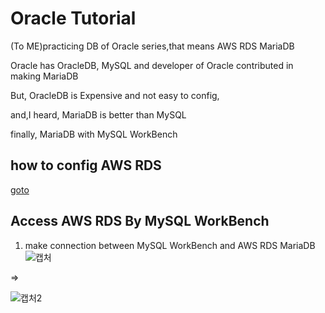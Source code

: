 # Oracle Tutorial
(To ME)practicing DB of Oracle series,that means AWS RDS MariaDB

Oracle has OracleDB, MySQL and developer of Oracle contributed in making MariaDB

But, OracleDB is Expensive and not easy to config,

and,I heard, MariaDB is better than MySQL

finally, MariaDB with MySQL WorkBench

## how to config AWS RDS
[goto](https://github.com/devsacti/Cloud-Utilizations/tree/main/Database%20Service)

## Access AWS RDS By MySQL WorkBench
1. make connection between MySQL WorkBench and AWS RDS MariaDB
![캡처](https://user-images.githubusercontent.com/88543657/149664305-600923a4-e798-42de-a61d-c19449b4c2f4.PNG)

=>

![캡처2](https://user-images.githubusercontent.com/88543657/149664343-dec08629-ff63-40db-86a7-299787ed391c.PNG)
